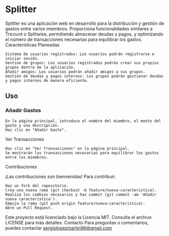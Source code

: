# Splitter

Splitter es una aplicación web en desarrollo para la distribución y gestión de gastos entre varios miembros. Proporciona funcionalidades similares a Tricount o Splitwise, permitiendo almacenar deudas y pagos, y optimizando el número de transacciones necesarias para equilibrar los gastos.
Características Planeadas

    Sistema de usuarios registrados: Los usuarios podrán registrarse e iniciar sesión.
    Gestión de grupos: Los usuarios registrados podrán crear sus propios grupos dentro de la aplicación.
    Añadir amigos: Los usuarios podrán añadir amigos a sus grupos.
    Gestión de deudas y pagos internos: Los grupos podrán gestionar deudas y pagos internos de manera eficiente.


## Uso

### Añadir Gastos

    En la página principal, introduce el nombre del miembro, el monto del gasto y una descripción.
    Haz clic en "Añadir Gasto".

Ver Transacciones

    Haz clic en "Ver Transacciones" en la página principal.
    Se mostrarán las transacciones necesarias para equilibrar los gastos entre los miembros.

Contribuciones

¡Las contribuciones son bienvenidas! Para contribuir:

    Haz un fork del repositorio.
    Crea una nueva rama (git checkout -b feature/nueva-caracteristica).
    Realiza los cambios necesarios y haz commit (git commit -am 'Añadir nueva característica').
    Empuja la rama (git push origin feature/nueva-caracteristica).
    Abre un Pull Request.


Este proyecto está licenciado bajo la Licencia MIT. Consulta el archivo LICENSE para más detalles.
Contacto
Para preguntas o comentarios, puedes contactar sergiolopezmartin96@gmail.com